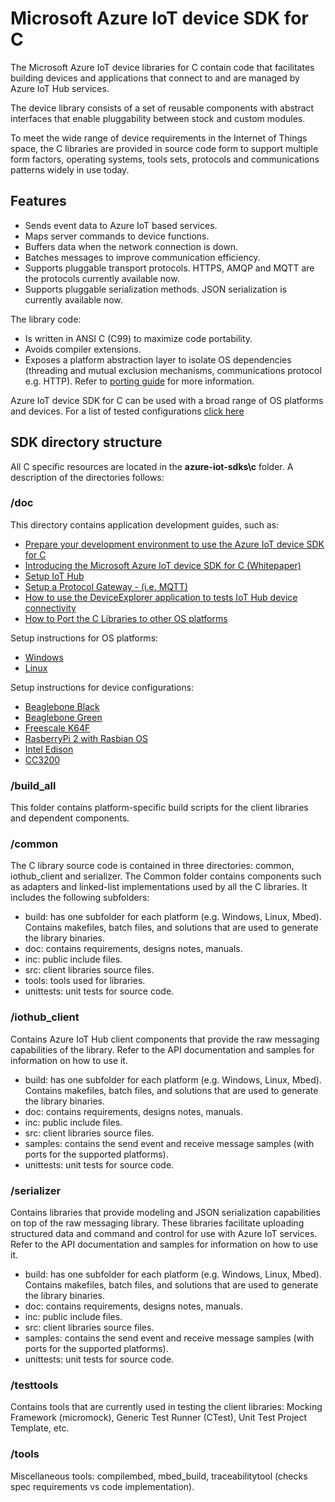 # Microsoft Azure IoT device SDK for C

The Microsoft Azure IoT device libraries for C contain code that facilitates building devices and applications that connect to and are managed by Azure IoT Hub services.

The device library consists of a set of reusable components with abstract interfaces that enable pluggability between stock and custom modules.

To meet the wide range of device requirements in the Internet of Things space, the C libraries are provided in source code form to support multiple form factors, operating systems, tools sets, protocols and communications patterns widely in use today.


## Features

 * Sends event data to Azure IoT based services.
 * Maps server commands to device functions.
 * Buffers data when the network connection is down.
 * Batches messages to improve communication efficiency.
 * Supports pluggable transport protocols. HTTPS, AMQP and MQTT are the protocols currently available now.
 * Supports pluggable serialization methods. JSON serialization is currently available now.


The library code:

* Is written in ANSI C (C99) to maximize code portability.
* Avoids compiler extensions.
* Exposes a platform abstraction layer to isolate OS dependencies (threading and mutual exclusion mechanisms, communications protocol e.g. HTTP). Refer to [porting guide](doc/porting_guide.md) for more information.

Azure IoT device SDK for C can be used with a broad range of OS platforms and devices. For a list of tested configurations [click here](../doc/tested_configurations.md)

## SDK directory structure
All C specific resources are located in the **azure-iot-sdks\c** folder. A description of the directories follows:
### /doc

This directory contains application development guides, such as:
- [Prepare your development environment to use the Azure IoT device SDK for C](doc/devbox_setup.md)
- [Introducing the Microsoft Azure IoT device SDK for C (Whitepaper)](doc/whitepapers/guide_iot_introducing_c_sdk.md)
- [Setup IoT Hub](../doc/setup_iot_hub.md)
- [Setup a Protocol Gateway - (i.e. MQTT)](https://github.com/Azure/azure-iot-protocol-gateway/blob/master/README.md)
- [How to use the DeviceExplorer application to tests IoT Hub device connectivity](../tools/DeviceExplorer/doc/tools_device_explorer.md)
- [How to Port the C Libraries to other OS platforms](doc/porting_guide.md)

Setup instructions for OS platforms:
- [Windows](doc/run_sample_on_Windows.md)
- [Linux](doc/run_sample_on_desktop_linux.md)

Setup instructions for device configurations:
- [Beaglebone Black](doc/run_sample_on_beaglebone_black.md)
- [Beaglebone Green](doc/run_sample_on_beaglebone_green.md)
- [Freescale K64F](doc/run_sample_on_freescale_k64f_mbed.md)
- [RasberryPi 2 with Rasbian OS](doc/run_sample_on_raspberrypi2_rasbian.md)
- [Intel Edison](doc/run_sample_on_intel_edison.md)
- [CC3200](doc/run_sample_on_ti_cc3200.md)


### /build_all

This folder contains platform-specific build scripts for the client libraries and dependent components.

### /common

The C library source code is contained in three directories: common, iothub_client and serializer. The Common folder contains components such as adapters and linked-list implementations used by all the C libraries. It includes the following subfolders:

   * build: has one subfolder for each platform (e.g. Windows, Linux, Mbed). Contains makefiles, batch files, and solutions that are used to generate the library binaries.
   * doc: contains requirements, designs notes, manuals.
   * inc: public include files.
   * src: client libraries source files.
   * tools: tools used for libraries.
   * unittests: unit tests for source code.


### /iothub_client

Contains Azure IoT Hub client components that provide the raw messaging capabilities of the library. Refer to the API documentation and samples for information on how to use it.

   * build: has one subfolder for each platform (e.g. Windows, Linux, Mbed). Contains makefiles, batch files, and solutions that are used to generate the library binaries.
   * doc: contains requirements, designs notes, manuals.
   * inc: public include files.
   * src: client libraries source files.
   * samples: contains the send event and receive message samples (with ports for the supported platforms).
   * unittests: unit tests for source code.

### /serializer

Contains libraries that provide modeling and JSON serialization capabilities on top of the raw messaging library. These libraries facilitate uploading structured data and command and control for use with Azure IoT services. Refer to the API documentation and samples for information on how to use it.

   * build: has one subfolder for each platform (e.g. Windows, Linux, Mbed). Contains makefiles, batch files, and solutions that are used to generate the library binaries.
   * doc: contains requirements, designs notes, manuals.
   * inc: public include files.
   * src: client libraries source files.
   * samples: contains the send event and receive message samples (with ports for the supported platforms).
   * unittests: unit tests for source code.

### /testtools

Contains tools that are currently used in testing the client libraries: Mocking Framework (micromock), Generic Test Runner (CTest), Unit Test Project Template, etc.

### /tools

Miscellaneous tools: compilembed, mbed_build, traceabilitytool (checks spec requirements vs code implementation).
